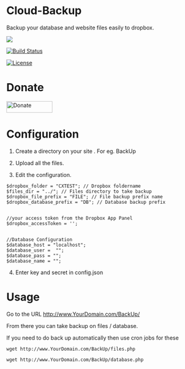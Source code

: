# Cloud-Backup
Backup your database and website files easily to dropbox.


<img src="http://images.snoork.com/images/1974137711_Firefox_Screenshot_2015-11-24T06-28-53.649Z.png">

[![Build Status](http://img.shields.io/badge/Version-1.0-green.svg)]( http://img.shields.io/badge/Version-1.0-green.svg )

[![License](http://img.shields.io/badge/License-MIT-lightgrey.svg)](http://img.shields.io/badge/License-MIT-lightgrey.svg)

# Donate

 <a href="https://www.patreon.com/Pjijin" title="Donate to this project"><img src="https://s3.amazonaws.com/patreon_public_assets/toolbox/patreon.png" width="120px" height="30px" alt="Donate" /></a>
 
# Configuration


1) Create a directory on your site . For eg. BackUp

2) Upload all the files.

3) Edit the configuration.


```
$dropbox_folder = "CXTEST"; // Dropbox foldername
$files_dir = "../"; // Files directory to take backup
$dropbox_file_prefix = "FILE"; // File backup prefix name
$dropbox_database_prefix = "DB"; // Database backup prefix


//your access token from the Dropbox App Panel
$dropbox_accessToken = '';


//Database Configuration
$database_host = "localhost";
$database_user =  "";
$database_pass = "";
$database_name = "";
```

4) Enter key and secret in config.json

# Usage

Go to the URL http://www.YourDomain.com/BackUp/

From there you can take backup on files / database.

If you need to do back up automatically then use cron jobs for these

```
wget http://www.YourDomain.com/BackUp/files.php
```

```
wget http://www.YourDomain.com/BackUp/database.php
```

